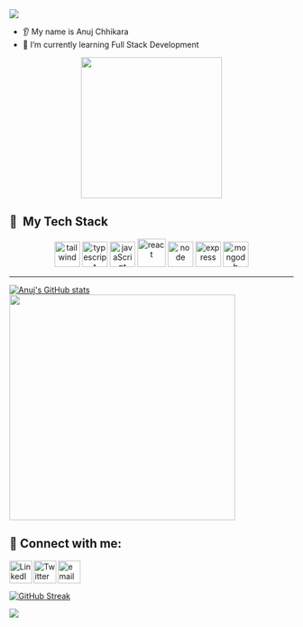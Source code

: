 <img src="https://capsule-render.vercel.app/api?type=waving&color=auto&height=300&section=header&text=Hello%20World%!&fontSize=70" />

* 👂 My name is Anuj Chhikara
* 🌱 I’m currently learning Full Stack Development


<div align="center">
  <img width="250em" src="https://media4.giphy.com/media/br99SojJZ5rlfSYset/200w.webp?cid=ecf05e47vh01lqinjiarxa6hallf1rpfmf6iyirfw6jlvfiy&rid=200w.webp&ct=g"/>
 
</div>

  

<h2> 🚀 &nbsp;My Tech Stack</h2>
<p align="center">

  <img src="https://img.icons8.com/color/2x/tailwindcss.png" alt="tailwind" width="45" height="45"/>
  <img src="https://img.icons8.com/color/2x/typescript.png" alt="typescript" width="45" height="45"/>
  <img src="https://img.icons8.com/color/2x/javascript.png" alt="javaScript" width="45" height="45"/>
  <img src="https://img.icons8.com/bubbles/2x/react.png" alt="react" width="50" height="50"/>
  <img src="https://img.icons8.com/fluency/2x/node-js.png" alt="node" width="45" height="45"/>
  <img src="https://img.icons8.com/ios/2x/express-js.png" alt="express" width="45" height="45"/>
  <img src="https://img.icons8.com/color/2x/mongodb.png" alt="mongodb" width="45" height="45"/>
</p>
<hr/>


[![Anuj's GitHub stats](https://github-readme-stats.vercel.app/api?username=AnujChhikara&theme=radical)](https://github.com/AnujChhikara/github-readme-stats)
<img width="400em" src="https://github-readme-stats.vercel.app/api/top-langs/?username=AnujChhikara&theme=tokyonight&layout=compact"/>

<h2>🤝 Connect with me:</h3>
<div style="align-center">
<a href="https://in.linkedin.com/in/anuj-chhikara-webdeveloper"><img align="left" src="https://www.svgrepo.com/show/448234/linkedin.svg" alt="LinkedIn" width="40px"/></a>

<a href="https://twitter.com/AnujChhikara07"><img align="left" src="https://www.svgrepo.com/show/448252/twitter.svg" alt="Twitter" width="40px"/></a>
<a href="mailto:anujchhikara777@gmail.com"> <img src="https://www.svgrepo.com/show/421616/email-mail-web.svg" alt="email" height="40" ></a>
  </div>


[![GitHub Streak](https://streak-stats.demolab.com/?user=AnujChhikara)](https://git.io/streak-stats)


![](https://visitor-badge.laobi.icu/badge?page_id=AnujChhikara.AnujChhikara)


